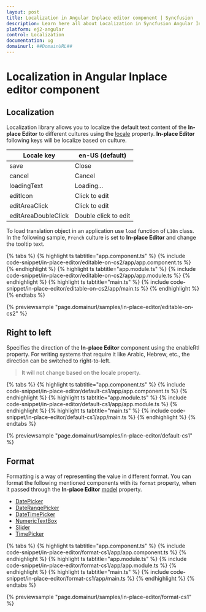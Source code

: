 ```yaml
---
layout: post
title: Localization in Angular Inplace editor component | Syncfusion
description: Learn here all about Localization in Syncfusion Angular Inplace editor component of Syncfusion Essential JS 2 and more.
platform: ej2-angular
control: Localization 
documentation: ug
domainurl: ##DomainURL##
---
```


# Localization in Angular Inplace editor component

## Localization

Localization library allows you to localize the default text content of the **In-place Editor** to different cultures using the [locale](https://ej2.syncfusion.com/angular/documentation/api/inplace-editor/#locale) property. **In-place Editor** following keys will be localize based on culture.

| Locale key | en-US (default) |
|------|------|
| save | Close |
| cancel | Cancel |
| loadingText | Loading... |
| editIcon | Click to edit |
| editAreaClick | Click to edit |
| editAreaDoubleClick | Double click to edit |

To load translation object in an application use `load` function of `L10n` class. In the following sample, `French` culture is set to **In-place Editor** and change the tooltip text.

{% tabs %}
{% highlight ts tabtitle="app.component.ts" %}
{% include code-snippet/in-place-editor/editable-on-cs2/app/app.component.ts %}
{% endhighlight %}
{% highlight ts tabtitle="app.module.ts" %}
{% include code-snippet/in-place-editor/editable-on-cs2/app/app.module.ts %}
{% endhighlight %}
{% highlight ts tabtitle="main.ts" %}
{% include code-snippet/in-place-editor/editable-on-cs2/app/main.ts %}
{% endhighlight %}
{% endtabs %}
  
{% previewsample "page.domainurl/samples/in-place-editor/editable-on-cs2" %}

## Right to left

Specifies the direction of the **In-place Editor** component using the enableRtl property. For writing systems that require it like Arabic, Hebrew, etc., the direction can be switched to right-to-left.

> It will not change based on the locale property.

{% tabs %}
{% highlight ts tabtitle="app.component.ts" %}
{% include code-snippet/in-place-editor/default-cs1/app/app.component.ts %}
{% endhighlight %}
{% highlight ts tabtitle="app.module.ts" %}
{% include code-snippet/in-place-editor/default-cs1/app/app.module.ts %}
{% endhighlight %}
{% highlight ts tabtitle="main.ts" %}
{% include code-snippet/in-place-editor/default-cs1/app/main.ts %}
{% endhighlight %}
{% endtabs %}
  
{% previewsample "page.domainurl/samples/in-place-editor/default-cs1" %}

## Format

Formatting is a way of representing the value in different format. You can format the following mentioned components with its `format` property, when it passed through the **In-place Editor** [model](https://ej2.syncfusion.com/angular/documentation/api/inplace-editor/#model) property.

* [DatePicker](../datepicker/date-format/)
* [DateRangePicker](../daterangepicker/globalization/#date-format-customization)
* [DateTimePicker](https://ej2.syncfusion.com/angular/documentation/api/datetimepicker/#format)
* [NumericTextBox](../numerictextbox/formats/#custom-formats)
* [Slider](../range-slider/format/)
* [TimePicker](https://ej2.syncfusion.com/angular/documentation/api/timepicker#format)

{% tabs %}
{% highlight ts tabtitle="app.component.ts" %}
{% include code-snippet/in-place-editor/format-cs1/app/app.component.ts %}
{% endhighlight %}
{% highlight ts tabtitle="app.module.ts" %}
{% include code-snippet/in-place-editor/format-cs1/app/app.module.ts %}
{% endhighlight %}
{% highlight ts tabtitle="main.ts" %}
{% include code-snippet/in-place-editor/format-cs1/app/main.ts %}
{% endhighlight %}
{% endtabs %}
  
{% previewsample "page.domainurl/samples/in-place-editor/format-cs1" %}